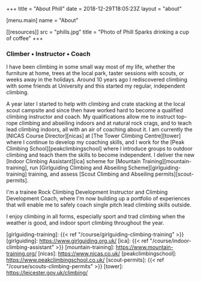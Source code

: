 +++
title = "About Phill"
date = 2018-12-29T18:05:23Z
layout = "about"

[menu.main]
  name = "About"

[[resources]]
  src = "phills.jpg"
  title = "Photo of Phill Sparks drinking a cup of coffee"
+++

### Climber • Instructor • Coach

I have been climbing in some small way most of my life, whether the furniture at home, trees at the local park, taster sessions with scouts, or weeks away in the holidays. Around 10 years ago I rediscovered climbing with some friends at University and this started my regular, independent climbing.

A year later I started to help with climbing and crate stacking at the local scout campsite and since then have worked hard to become a qualified climbing instructor and coach. My qualifications allow me to instruct top-rope climbing and abseiling indoors and at natural rock crags, and to teach lead climbing indoors, all with an air of coaching about it. I am currently the [NICAS Course Director][nicas] at [The Tower Climbing Centre][tower] where I continue to develop my coaching skills, and I work for the [Peak Climbing School][peakclimbingschool] where I introduce groups to outdoor climbing and teach them the skills to become independent. I deliver the new [Indoor Climbing Assistant][ica] scheme for [Mountain Training][mountain-training], run [Girlguiding Climbing and Abseiling Scheme][girlguiding-training] training, and assess [Scout Climbing and Abseiling permits][scout-permits].

I'm a trainee Rock Climbing Development Instructor and Climbing Development Coach, where I'm now building up a portfolio of experiences that will enable me to safely coach single pitch lead climbing skills outside.

I enjoy climbing in all forms, especially sport and trad climbing when the weather is good, and indoor sport climbing throughout the year.

[girlguiding-training]: {{< ref "/course/girlguiding-climbing-training" >}}
[girlguiding]: https://www.girlguiding.org.uk/
[ica]: {{< ref "/course/indoor-climbing-assistant" >}}
[mountain-training]: https://www.mountain-training.org/
[nicas]: https://www.nicas.co.uk/
[peakclimbingschool]: https://www.peakclimbingschool.co.uk/
[scout-permits]: {{< ref "/course/scouts-climbing-permits" >}}
[tower]: https://leicester.gov.uk/climbing/

